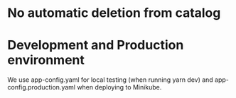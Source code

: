 # No automatic deletion from catalog

# Development and Production environment
We use app-config.yaml for local testing (when running yarn dev) and app-config.production.yaml when deploying to Minikube.